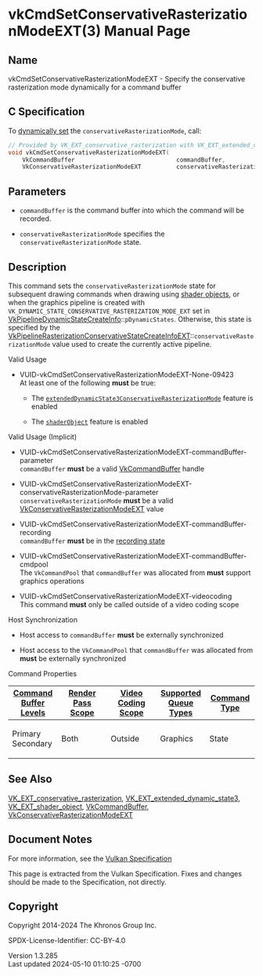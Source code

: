 # vkCmdSetConservativeRasterizationModeEXT(3) Manual Page

## Name

vkCmdSetConservativeRasterizationModeEXT - Specify the conservative
rasterization mode dynamically for a command buffer



## <a href="#_c_specification" class="anchor"></a>C Specification

To <a
href="https://registry.khronos.org/vulkan/specs/1.3-extensions/html/vkspec.html#pipelines-dynamic-state"
target="_blank" rel="noopener">dynamically set</a> the
`conservativeRasterizationMode`, call:

``` c
// Provided by VK_EXT_conservative_rasterization with VK_EXT_extended_dynamic_state3, VK_EXT_conservative_rasterization with VK_EXT_shader_object
void vkCmdSetConservativeRasterizationModeEXT(
    VkCommandBuffer                             commandBuffer,
    VkConservativeRasterizationModeEXT          conservativeRasterizationMode);
```

## <a href="#_parameters" class="anchor"></a>Parameters

- `commandBuffer` is the command buffer into which the command will be
  recorded.

- `conservativeRasterizationMode` specifies the
  `conservativeRasterizationMode` state.

## <a href="#_description" class="anchor"></a>Description

This command sets the `conservativeRasterizationMode` state for
subsequent drawing commands when drawing using <a
href="https://registry.khronos.org/vulkan/specs/1.3-extensions/html/vkspec.html#shaders-objects"
target="_blank" rel="noopener">shader objects</a>, or when the graphics
pipeline is created with
`VK_DYNAMIC_STATE_CONSERVATIVE_RASTERIZATION_MODE_EXT` set in
[VkPipelineDynamicStateCreateInfo](https://registry.khronos.org/vulkan/specs/1.3-extensions/man/html/VkPipelineDynamicStateCreateInfo.html)::`pDynamicStates`.
Otherwise, this state is specified by the
[VkPipelineRasterizationConservativeStateCreateInfoEXT](https://registry.khronos.org/vulkan/specs/1.3-extensions/man/html/VkPipelineRasterizationConservativeStateCreateInfoEXT.html)::`conservativeRasterizationMode`
value used to create the currently active pipeline.

Valid Usage

- <a href="#VUID-vkCmdSetConservativeRasterizationModeEXT-None-09423"
  id="VUID-vkCmdSetConservativeRasterizationModeEXT-None-09423"></a>
  VUID-vkCmdSetConservativeRasterizationModeEXT-None-09423  
  At least one of the following **must** be true:

  - The
    [`extendedDynamicState3ConservativeRasterizationMode`](#features-extendedDynamicState3ConservativeRasterizationMode)
    feature is enabled

  - The [`shaderObject`](#features-shaderObject) feature is enabled

Valid Usage (Implicit)

- <a
  href="#VUID-vkCmdSetConservativeRasterizationModeEXT-commandBuffer-parameter"
  id="VUID-vkCmdSetConservativeRasterizationModeEXT-commandBuffer-parameter"></a>
  VUID-vkCmdSetConservativeRasterizationModeEXT-commandBuffer-parameter  
  `commandBuffer` **must** be a valid
  [VkCommandBuffer](https://registry.khronos.org/vulkan/specs/1.3-extensions/man/html/VkCommandBuffer.html) handle

- <a
  href="#VUID-vkCmdSetConservativeRasterizationModeEXT-conservativeRasterizationMode-parameter"
  id="VUID-vkCmdSetConservativeRasterizationModeEXT-conservativeRasterizationMode-parameter"></a>
  VUID-vkCmdSetConservativeRasterizationModeEXT-conservativeRasterizationMode-parameter  
  `conservativeRasterizationMode` **must** be a valid
  [VkConservativeRasterizationModeEXT](https://registry.khronos.org/vulkan/specs/1.3-extensions/man/html/VkConservativeRasterizationModeEXT.html)
  value

- <a
  href="#VUID-vkCmdSetConservativeRasterizationModeEXT-commandBuffer-recording"
  id="VUID-vkCmdSetConservativeRasterizationModeEXT-commandBuffer-recording"></a>
  VUID-vkCmdSetConservativeRasterizationModeEXT-commandBuffer-recording  
  `commandBuffer` **must** be in the [recording
  state](#commandbuffers-lifecycle)

- <a
  href="#VUID-vkCmdSetConservativeRasterizationModeEXT-commandBuffer-cmdpool"
  id="VUID-vkCmdSetConservativeRasterizationModeEXT-commandBuffer-cmdpool"></a>
  VUID-vkCmdSetConservativeRasterizationModeEXT-commandBuffer-cmdpool  
  The `VkCommandPool` that `commandBuffer` was allocated from **must**
  support graphics operations

- <a href="#VUID-vkCmdSetConservativeRasterizationModeEXT-videocoding"
  id="VUID-vkCmdSetConservativeRasterizationModeEXT-videocoding"></a>
  VUID-vkCmdSetConservativeRasterizationModeEXT-videocoding  
  This command **must** only be called outside of a video coding scope

Host Synchronization

- Host access to `commandBuffer` **must** be externally synchronized

- Host access to the `VkCommandPool` that `commandBuffer` was allocated
  from **must** be externally synchronized

Command Properties

<table class="tableblock frame-all grid-all stretch">
<colgroup>
<col style="width: 20%" />
<col style="width: 20%" />
<col style="width: 20%" />
<col style="width: 20%" />
<col style="width: 20%" />
</colgroup>
<thead>
<tr class="header">
<th class="tableblock halign-left valign-top"><a
href="#VkCommandBufferLevel">Command Buffer Levels</a></th>
<th class="tableblock halign-left valign-top"><a
href="#vkCmdBeginRenderPass">Render Pass Scope</a></th>
<th class="tableblock halign-left valign-top"><a
href="#vkCmdBeginVideoCodingKHR">Video Coding Scope</a></th>
<th class="tableblock halign-left valign-top"><a
href="#VkQueueFlagBits">Supported Queue Types</a></th>
<th class="tableblock halign-left valign-top"><a
href="#fundamentals-queueoperation-command-types">Command Type</a></th>
</tr>
</thead>
<tbody>
<tr class="odd">
<td class="tableblock halign-left valign-top"><p>Primary<br />
Secondary</p></td>
<td class="tableblock halign-left valign-top"><p>Both</p></td>
<td class="tableblock halign-left valign-top"><p>Outside</p></td>
<td class="tableblock halign-left valign-top"><p>Graphics</p></td>
<td class="tableblock halign-left valign-top"><p>State</p></td>
</tr>
</tbody>
</table>

## <a href="#_see_also" class="anchor"></a>See Also

[VK_EXT_conservative_rasterization](https://registry.khronos.org/vulkan/specs/1.3-extensions/man/html/VK_EXT_conservative_rasterization.html),
[VK_EXT_extended_dynamic_state3](https://registry.khronos.org/vulkan/specs/1.3-extensions/man/html/VK_EXT_extended_dynamic_state3.html),
[VK_EXT_shader_object](https://registry.khronos.org/vulkan/specs/1.3-extensions/man/html/VK_EXT_shader_object.html),
[VkCommandBuffer](https://registry.khronos.org/vulkan/specs/1.3-extensions/man/html/VkCommandBuffer.html),
[VkConservativeRasterizationModeEXT](https://registry.khronos.org/vulkan/specs/1.3-extensions/man/html/VkConservativeRasterizationModeEXT.html)

## <a href="#_document_notes" class="anchor"></a>Document Notes

For more information, see the <a
href="https://registry.khronos.org/vulkan/specs/1.3-extensions/html/vkspec.html#vkCmdSetConservativeRasterizationModeEXT"
target="_blank" rel="noopener">Vulkan Specification</a>

This page is extracted from the Vulkan Specification. Fixes and changes
should be made to the Specification, not directly.

## <a href="#_copyright" class="anchor"></a>Copyright

Copyright 2014-2024 The Khronos Group Inc.

SPDX-License-Identifier: CC-BY-4.0

Version 1.3.285  
Last updated 2024-05-10 01:10:25 -0700
